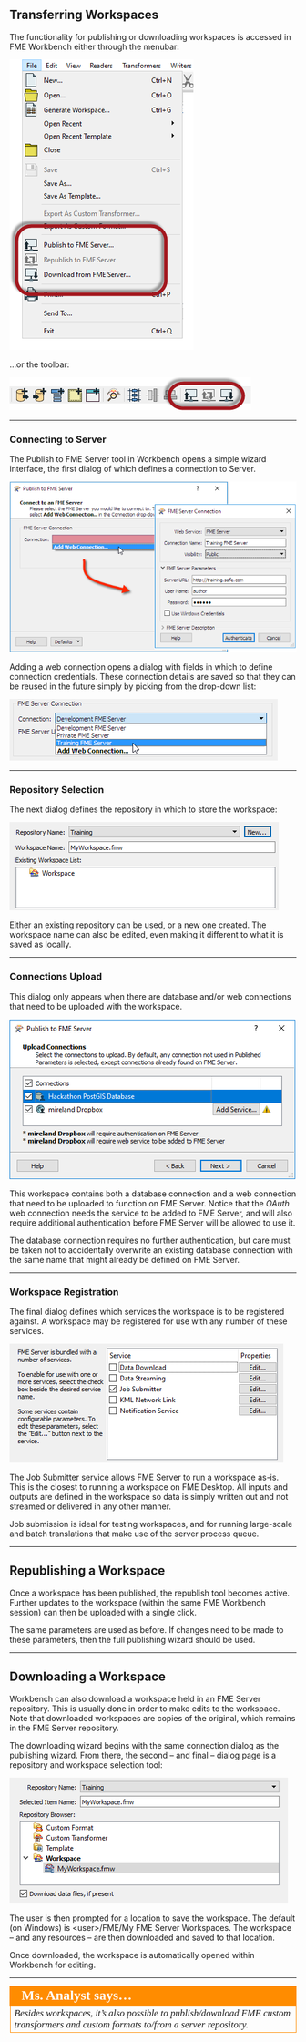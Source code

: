 ## Transferring Workspaces ##

The functionality for publishing or downloading workspaces is accessed in FME Workbench either through the menubar:

![](./Images/Img1.008.PublishMenubar.png)

...or the toolbar:

![](./Images/Img1.009.PublishToolbar.png)

---

### Connecting to Server ###

The Publish to FME Server tool in Workbench opens a simple wizard interface, the first dialog of which defines a connection to Server.

![](./Images/Img1.010.PublishToServerConnect.png)

Adding a web connection opens a dialog with fields in which to define connection credentials. These connection details are saved so that they can be reused in the future simply by picking from the drop-down list:

![](./Images/Img1.011.SelectServerConnect.png)

---

### Repository Selection ###

The next dialog defines the repository in which to store the workspace:

![](./Images/Img1.012.PublishToServerRepository.png)

Either an existing repository can be used, or a new one created. The workspace name can also be edited, even making it different to what it is saved as locally.

---

### Connections Upload ###

This dialog only appears when there are database and/or web connections that need to be uploaded with the workspace.

![](./Images/Img1.013.PublishWizardConnections.png)

This workspace contains both a database connection and a web connection that need to be uploaded to function on FME Server. Notice that the *OAuth* web connection needs the service to be added to FME Server, and will also require additional authentication before FME Server will be allowed to use it.

The database connection requires no further authentication, but care must be taken not to accidentally overwrite an existing database connection with the same name that might already be defined on FME Server.

---

### Workspace Registration ###

The final dialog defines which services the workspace is to be registered against. A workspace may be registered for use with any number of these services.

![](./Images/Img1.014.PublishToServerRegistration.png)

The Job Submitter service allows FME Server to run a workspace as-is. This is the closest to running a workspace on FME Desktop. All inputs and outputs are defined in the workspace so data is simply written out and not streamed or delivered in any other manner.

Job submission is ideal for testing workspaces, and for running large-scale and batch translations that make use of the server process queue.

---

## Republishing a Workspace ##

Once a workspace has been published, the republish tool becomes active. Further updates to the workspace (within the same FME Workbench session) can then be uploaded with a single click.

The same parameters are used as before. If changes need to be made to these parameters, then the full publishing wizard should be used.

---

## Downloading a Workspace ##

Workbench can also download a workspace held in an FME Server repository. This is usually done in order to make edits to the workspace. Note that downloaded workspaces are copies of the original, which remains in the FME Server repository.

The downloading wizard begins with the same connection dialog as the publishing wizard. From there, the second – and final – dialog page is a repository and workspace selection tool:

![](./Images/Img1.015.DownloadFromServerRepository.png)

The user is then prompted for a location to save the workspace. The default (on Windows) is &lt;user&gt;/FME/My FME Server Workspaces. The workspace – and any resources – are then downloaded and saved to that location.

Once downloaded, the workspace is automatically opened within Workbench for editing.

---

<table style="border-spacing: 0px">
<tr>
<td style="vertical-align:middle;background-color:darkorange;border: 2px solid darkorange">
<i class="fa fa-quote-left fa-lg fa-pull-left fa-fw" style="color:white;padding-right: 12px;vertical-align:text-top"></i>
<span style="color:white;font-size:x-large;font-weight: bold;font-family:serif">Ms. Analyst says…</span>
</td>
</tr>

<tr>
<td style="border: 1px solid darkorange">
<span style="font-family:serif; font-style:italic; font-size:larger">
Besides workspaces, it’s also possible to publish/download FME custom transformers and custom formats to/from a server repository.
</span>
</td>
</tr>
</table>
